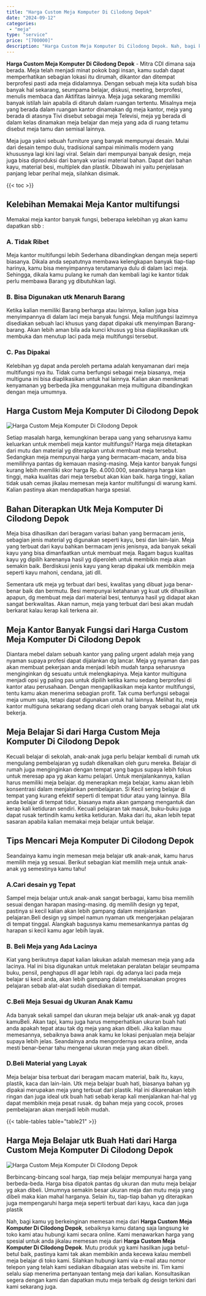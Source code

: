 ```yaml
---
title: "Harga Custom Meja Komputer Di Cilodong Depok"
date: "2024-09-12"
categories:
 - "meja"
type: "service"
price: "[700000]"
description: "Harga Custom Meja Komputer Di Cilodong Depok. Nah, bagi kamu yg berkeinginan memesan meja dari **Harga Custom Meja Komputer Di Cilodong Depok**, sebaiknya ka..."
---
```


**Harga Custom Meja Komputer Di Cilodong Depok** - Mitra CDI dimana saja berada. Meja telah menjadi minat pokok bagi insan, kamu sudah dapat memperhatikan sebagian lokasi itu dirumah, dikantor dan ditempat berprofesi pasti ada meja didalamnya. Dengan sebuah meja kita sudah bisa banyak hal sekarang, seumpama belajar, diskusi, meeting, berprofesi, menulis membaca dan Aktifitas lainnya. Meja juga sekarang memiliki banyak istilah lain apabila di ditaruh dalam ruangan tertentu. Misalnya meja yang berada dalam ruangan kantor dinamakan dg meja kantor, meja yang berada di atasnya Tivi disebut sebagai meja Televisi, meja yg berada di dalam kelas dinamakan meja belajar dan meja yang ada di ruang tetamu disebut meja tamu dan semisal lainnya.

Meja juga yakni sebuah furniture yang banyak mempunyai desain. Mulai dari desain tempo dulu, tradisional sampai minimalis modern yang khususnya lagi kini lagi viral. Selain dari mempunyai banyak design, meja juga bisa diproduksi dari banyak variasi material bahan. Dapat dari bahan kayu, material besi, multiplek dan plastik. Dibawah ini yaitu penjelasan panjang lebar perihal meja, silahkan disimak.

{{< toc >}}

## Kelebihan Memakai Meja Kantor multifungsi

Memakai meja kantor banyak fungsi, beberapa kelebihan yg akan kamu dapatkan sbb :

### A. Tidak Ribet

Meja kantor multifungsi lebih Sederhana dibandingkan dengan meja seperti biasanya. Dikala anda sepatutnya membawa kelengkapan banyak tiap-tiap harinya, kamu bisa menyimpannya terutamanya dulu di dalam laci meja. Sehingga, dikala kamu pulang ke rumah dan kembali lagi ke kantor tidak perlu membawa Barang yg dibutuhkan lagi.

### B. Bisa Digunakan utk Menaruh Barang

Ketika kalian memiliki Barang berharga atau lainnya, kalian juga bisa menyimpannya di dalam laci meja banyak fungsi. Meja multifungsi lazimnya disediakan sebuah laci khusus yang dapat dipakai utk menyimpan Barang-barang. Akan lebih aman bila ada kunci khusus yg bisa diaplikasikan utk membuka dan menutup laci pada meja multifungsi tersebut.

### C. Pas Dipakai

Kelebihan yg dapat anda peroleh pertama adalah kenyamanan dari meja multifungsi nya itu. Tidak cuma berfungsi sebagai meja biasanya, meja multiguna ini bisa diaplikasikan untuk hal lainnya. Kalian akan menikmati kenyamanan yg berbeda jika menggunakan meja multiguna dibandingkan dengan meja umumnya.

## Harga Custom Meja Komputer Di Cilodong Depok

![Harga Custom Meja Komputer Di Cilodong Depok](/images/meja/meja-dewasa-018.jpg)

Setiap masalah harga, kemungkinan berapa uang yang seharusnya kamu keluarkan untuk membeli meja kantor multifungsi? Harga meja ditetapkan dari mutu dan material yg diterapkan untuk membuat meja tersebut. Sedangkan meja mempunyai harga yang bermacam-macam, anda bisa memilihnya pantas dg kemauan masing-masing. Meja kantor banyak fungsi kurang lebih memiliki skor harga Rp. 4.000.000, seandainya harga kian tinggi, maka kualitas dari meja tersebut akan kian baik. harga tinggi, kalian tidak usah cemas jikalau memesan meja kantor multifungsi di warung kami. Kalian pastinya akan mendapatkan harga spesial.

## Bahan Diterapkan Utk Meja Komputer Di Cilodong Depok

Meja bisa dihasilkan dari beragam variasi bahan yang bermacam jenis, sebagian jenis material yg digunakan seperti kayu, besi dan lain-lain. Meja yang terbuat dari kayu bahkan bermacam jenis jenisnya, ada banyak sekali kayu yang bisa dimanfaatkan untuk membuat meja. Ragam bagus kualitas kayu yg dipilih karenanya hasil yg diperoleh untuk membikin meja akan semakin baik. Berdiskusi jenis kayu yang kerap dipakai utk membikin meja seperti kayu mahoni, cendana, jati dll.

Sementara utk meja yg terbuat dari besi, kwalitas yang dibuat juga benar-benar baik dan bermutu. Besi mempunyai ketahanan yg kuat utk dihasilkan apapun, dg membuat meja dari material besi, tentunya hasil yg didapat akan sangat berkwalitas. Akan namun, meja yang terbuat dari besi akan mudah berkarat kalau kerap kali terkena air.

## Meja Kantor Banyak Fungsi dari Harga Custom Meja Komputer Di Cilodong Depok

Diantara mebel dalam sebuah kantor yang paling urgent adalah meja yang nyaman supaya profesi dapat dijalankan dg lancar. Meja yg nyaman dan pas akan membuat pekerjaan anda menjadi lebih mudah tanpa seharusnya menginginkan dg sesuatu untuk melengkapinya. Meja kantor multiguna menjadi opsi yg paling pas untuk dipilih ketika kamu sedang berprofesi di kantor atau perusahaan. Dengan mengaplikasikan meja kantor multifungsi, tentu kamu akan menerima sebagian profit. Tak cuma berfungsi sebagai meja umum saja, tetapi dapat digunakan untuk hal lainnya. Melihat itu, meja kantor multiguna sekarang sedang dicari oleh orang banyak sebagai alat utk bekerja.

## Meja Belajar Si dari Harga Custom Meja Komputer Di Cilodong Depok

Kecuali belajar di sekolah, anak-anak juga perlu belajar kembali di rumah utk mengulang pembelajaran yg sudah dikenalkan oleh guru mereka. Belajar di rumah juga menginginkan dengan tempat yang bagus supaya lebih fokus untuk meresap apa yg akan kamu pelajari. Untuk menjalankannya, kalian harus memiliki meja belajar. dg menerapkan meja belajar, kamu akan lebih konsentrasi dalam menjalankan pembelajaran. Si Kecil sering belajar di tempat yang kurang efektif seperti di tempat tidur atau yang lainnya. Bila anda belajar di tempat tidur, biasanya mata akan gampang mengantuk dan kerap kali ketiduran sendiri. Kecuali pelajaran tak masuk, buku-buku juga dapat rusak tertindih kamu ketika ketiduran. Maka dari itu, akan lebih tepat sasaran apabila kalian memakai meja belajar untuk belajar.

## Tips Mencari Meja Komputer Di Cilodong Depok

Seandainya kamu ingin memesan meja belajar utk anak-anak, kamu harus memilih meja yg sesuai. Berikut sebagian kiat memilih meja untuk anak-anak yg semestinya kamu tahu!

### A.Cari desain yg Tepat

Sampel meja belajar untuk anak-anak sangat berbagai, kamu bisa memilih sesuai dengan harapan masing-masing. dg memilih design yg tepat, pastinya si kecil kalian akan lebih gampang dalam menjalankan pelajaran.Beli design yg simpel namun nyaman utk mengerjakan pelajaran di tempat tinggal. Alangkah bagusnya kamu memesankannya pantas dg harapan si kecil kamu agar lebih layak.

### B. Beli Meja yang Ada Lacinya

Kiat yang berikutnya dapat kalian lakukan adalah memesan meja yang ada lacinya. Hal ini bisa digunakan untuk meletakan peralatan belajar seumpama buku, pensil, penghapus dll agar lebih rapi. dg adanya laci pada meja belajar si kecil anda, akan lebih gampang dalam melaksanakan progres pelajaran sebab alat-alat sudah disediakan di tempat.

### C.Beli Meja Sesuai dg Ukuran Anak Kamu

Ada banyak sekali sampel dan ukuran meja belajar utk anak-anak yg dapat kamuBeli. Akan tapi, kamu juga harus memperhatikan ukuran buah hati anda apakah tepat atau tak dg meja yang akan dibeli. Jika kalian mau memesannya, sebaiknya bawa anak kamu ke lokasi penjualan meja belajar supaya lebih jelas. Seandainya anda mengordernya secara online, anda mesti benar-benar tahu mengenai ukuran meja yang akan dibeli.

### D.Beli Material yang Layak

Meja belajar bisa terbuat dari beragam macam material, baik itu, kayu, plastik, kaca dan lain-lain. Utk meja belajar buah hati, biasanya bahan yg dipakai merupakan meja yang terbuat dari plastik. Hal ini dikarenakan lebih ringan dan juga ideal utk buah hati sebab kerap kali menjalankan hal-hal yg dapat membikin meja pesat rusak. dg bahan meja yang cocok, proses pembelajaran akan menjadi lebih mudah.

{{< table-tables table="table21" >}}

## Harga Meja Belajar utk Buah Hati dari Harga Custom Meja Komputer Di Cilodong Depok

![Harga Custom Meja Komputer Di Cilodong Depok](/images/meja/meja-anak-001.jpg)

Berbincang-bincang soal harga, tiap meja belajar mempunyai harga yang berbeda-beda. Harga bisa dipatok pantas dg ukuran dan mutu meja belajar yg akan dibeli. Umumnya semakin besar ukuran meja dan mutu meja yang dibeli maka kian mahal harganya. Selain itu, tiap-tiap bahan yg diterapkan juga mempengaruhi harga meja seperti terbuat dari kayu, kaca dan juga plastik

Nah, bagi kamu yg berkeinginan memesan meja dari **Harga Custom Meja Komputer Di Cilodong Depok**, sebaiknya kamu datang saja langsung ke toko kami atau hubungi kami secara online. Kami menawarkan harga yang spesial untuk anda jikalau memesan meja dari **Harga Custom Meja Komputer Di Cilodong Depok**. Mutu produk yg kami hasilkan juga betul-betul baik, pastinya kami tak akan membikin anda kecewa kalau membeli meja belajar di toko kami. Silahkan hubungi kami via e-mail atau nomor telepon yang telah kami sediakan dibagaian atas website ini. Tim kami selalu siap menerima pertanyaan tentang meja dari kalian. Konsultasikan segera dengan kami dan dapatkan mutu meja terbaik dg design terkini dari kami sekarang juga.
